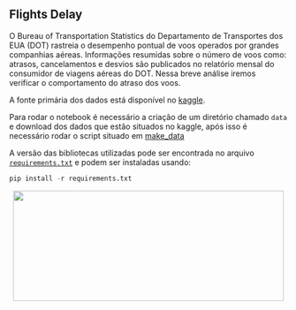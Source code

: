 ## Flights Delay
O Bureau of Transportation Statistics do Departamento de Transportes dos EUA (DOT) rastreia o desempenho pontual de voos operados por grandes companhias aéreas. Informações resumidas sobre o número de voos como: atrasos, cancelamentos e desvios são publicados no relatório mensal do consumidor de viagens aéreas do DOT. Nessa breve análise iremos verificar o comportamento do atraso dos voos.

A fonte primária dos dados está disponível no [kaggle](https://www.kaggle.com/datasets/usdot/flight-delays).

Para rodar o notebook é necessário a criação de um diretório chamado `data` e download dos dados que estão situados no kaggle, após isso é necessário rodar o script situado em [make_data](make_data/make_data.py)

A versão das bibliotecas utilizadas pode ser encontrada no arquivo [`requirements.txt`](requirements.txt) e podem ser instaladas usando:

```python
pip install -r requirements.txt
```

<p align="center"><img align="center" src="https://media.newyorker.com/photos/5f39b85f567fa2363b1a2095/master/w_2560%2Cc_limit/ra807.jpg" height="200px" width="490"/></p>